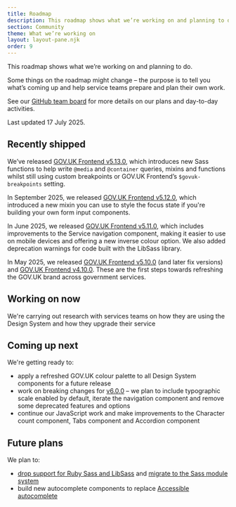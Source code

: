 ```yaml
---
title: Roadmap
description: This roadmap shows what we’re working on and planning to do.
section: Community
theme: What we’re working on
layout: layout-pane.njk
order: 9
---
```


This roadmap shows what we’re working on and planning to do.

Some things on the roadmap might change – the purpose is to tell you what’s coming up and help service teams prepare and plan their own work.

See our [GitHub team board](https://github.com/orgs/alphagov/projects/53) for more details on our plans and day-to-day activities.

Last updated 17 July 2025.

## Recently shipped

We’ve released [GOV.UK Frontend v5.13.0](https://github.com/alphagov/govuk-frontend/releases/tag/v5.13.0), which introduces new Sass functions to help write `@media` and `@container` queries, mixins and functions whilst still using custom breakpoints or GOV.UK Frontend’s `$govuk-breakpoints` setting.

In September 2025, we released [GOV.UK Frontend v5.12.0](https://github.com/alphagov/govuk-frontend/releases/tag/v5.12.0), which introduced a new mixin you can use to style the focus state if you're building your own form input components.

In June 2025, we released [GOV.UK Frontend v5.11.0](https://github.com/alphagov/govuk-frontend/releases/tag/v5.11.0), which includes improvements to the Service navigation component, making it easier to use on mobile devices and offering a new inverse colour option. We also added deprecation warnings for code built with the LibSass library.

In May 2025, we released [GOV.UK Frontend v5.10.0](https://github.com/alphagov/govuk-frontend/releases/tag/v5.10.0) (and later fix versions) and [GOV.UK Frontend v4.10.0](https://github.com/alphagov/govuk-frontend/releases/tag/v4.10.0). These are the first steps towards refreshing the GOV.UK brand across government services.

## Working on now

We're carrying out research with services teams on how they are using the Design System and how they upgrade their service

## Coming up next

We're getting ready to:

- apply a refreshed GOV.UK colour palette to all Design System components for a future release
- work on breaking changes for [v6.0.0](https://github.com/alphagov/govuk-frontend/milestone/51) – we plan to include typographic scale enabled by default, iterate the navigation component and remove some deprecated features and options
- continue our JavaScript work and make improvements to the Character count component, Tabs component and Accordion component

## Future plans

We plan to:

- [drop support for Ruby Sass and LibSass](https://github.com/alphagov/govuk-frontend/issues/2637) and [migrate to the Sass module system](https://github.com/alphagov/govuk-frontend/issues/1791)
- build new autocomplete components to replace [Accessible autocomplete](https://github.com/alphagov/accessible-autocomplete)
